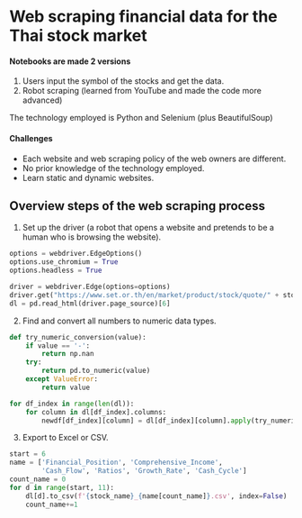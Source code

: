 # Web scraping financial data for the Thai stock market

#### Notebooks are made 2 versions
1. Users input the symbol of the stocks and get the data.
2. Robot scraping (learned from YouTube and made the code more advanced)

The technology employed is Python and Selenium (plus BeautifulSoup)

#### Challenges
- Each website and web scraping policy of the web owners are different.
- No prior knowledge of the technology employed.
- Learn static and dynamic websites.

## Overview steps of the web scraping process
1. Set up the driver (a robot that opens a website and pretends to be a human who is browsing the website).
``` python
options = webdriver.EdgeOptions()
options.use_chromium = True 
options.headless = True

driver = webdriver.Edge(options=options)
driver.get("https://www.set.or.th/en/market/product/stock/quote/" + stock_name + "/factsheet")
dl = pd.read_html(driver.page_source)[6]
```
2. Find and convert all numbers to numeric data types.
``` python
def try_numeric_conversion(value):
    if value == '-':
        return np.nan 
    try:
        return pd.to_numeric(value)
    except ValueError:
        return value

for df_index in range(len(dl)):
    for column in dl[df_index].columns:
        newdf[df_index][column] = dl[df_index][column].apply(try_numeric_conversion)
```
3. Export to Excel or CSV.
``` python
start = 6
name = ['Financial_Position', 'Comprehensive_Income', 
        'Cash_Flow', 'Ratios', 'Growth_Rate', 'Cash_Cycle']
count_name = 0
for d in range(start, 11):
    dl[d].to_csv(f'{stock_name}_{name[count_name]}.csv', index=False)
    count_name+=1
```
